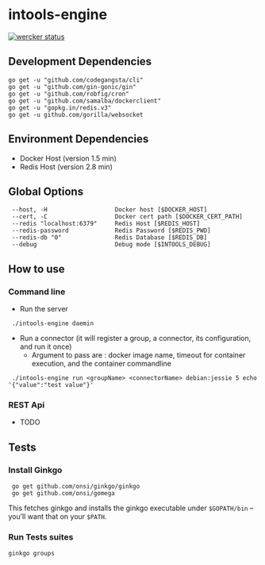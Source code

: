 # intools-engine

[![wercker status](https://app.wercker.com/status/f3795ac31ee708a4ca07500d98870470/m "wercker status")](https://app.wercker.com/project/bykey/f3795ac31ee708a4ca07500d98870470)

## Development Dependencies
````
go get -u "github.com/codegangsta/cli"
go get -u "github.com/gin-gonic/gin"
go get -u "github.com/robfig/cron"
go get -u "github.com/samalba/dockerclient"
go get -u "gopkg.in/redis.v3"
go get -u github.com/gorilla/websocket
````
## Environment Dependencies
 - Docker Host (version 1.5 min)
 - Redis Host (version 2.8 min)

## Global Options
````
 --host, -H                   Docker host [$DOCKER_HOST]
 --cert, -C 			      Docker cert path [$DOCKER_CERT_PATH]
 --redis "localhost:6379"     Redis Host [$REDIS_HOST]
 --redis-password             Redis Password [$REDIS_PWD]
 --redis-db "0"               Redis Database [$REDIS_DB]
 --debug 			          Debug mode [$INTOOLS_DEBUG]
````

## How to use
### Command line
 - Run the server
````
 ./intools-engine daemin
````

 - Run a connector (it will register a group, a connector, its configuration, and run it once)
     - Argument to pass are : docker image name, timeout for container execution, and the container commandline

````
 ./intools-engine run <groupName> <connectorName> debian:jessie 5 echo '{"value":"test value"}'
````
### REST Api
 - TODO

## Tests
### Install Ginkgo
````
 go get github.com/onsi/ginkgo/ginkgo
 go get github.com/onsi/gomega
````

This fetches ginkgo and installs the ginkgo executable under `$GOPATH/bin` – you’ll want that on your `$PATH`.

### Run Tests suites
````
ginkgo groups
````
